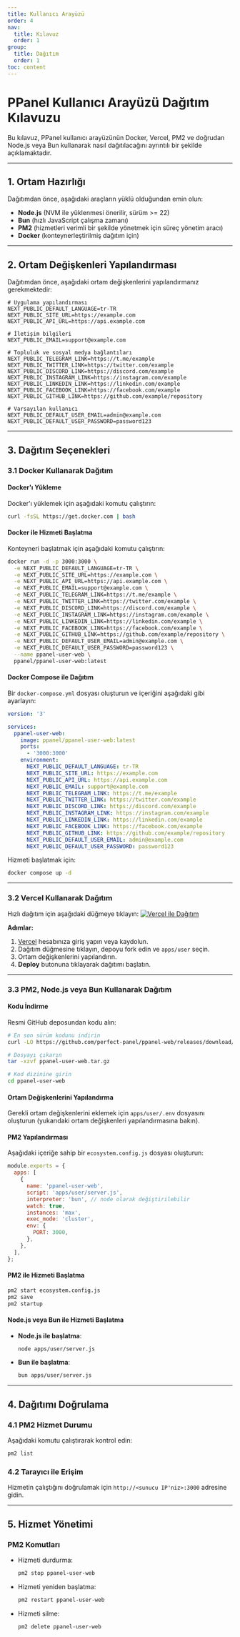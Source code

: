 ```yaml
---
title: Kullanıcı Arayüzü
order: 4
nav:
  title: Kılavuz
  order: 1
group:
  title: Dağıtım
  order: 1
toc: content
---
```


# **PPanel Kullanıcı Arayüzü Dağıtım Kılavuzu**

Bu kılavuz, PPanel kullanıcı arayüzünün Docker, Vercel, PM2 ve doğrudan Node.js veya Bun kullanarak nasıl dağıtılacağını ayrıntılı bir şekilde açıklamaktadır.

---

## **1. Ortam Hazırlığı**

Dağıtımdan önce, aşağıdaki araçların yüklü olduğundan emin olun:

- **Node.js** (NVM ile yüklenmesi önerilir, sürüm >= 22)
- **Bun** (hızlı JavaScript çalışma zamanı)
- **PM2** (hizmetleri verimli bir şekilde yönetmek için süreç yönetim aracı)
- **Docker** (konteynerleştirilmiş dağıtım için)

---

## **2. Ortam Değişkenleri Yapılandırması**

Dağıtımdan önce, aşağıdaki ortam değişkenlerini yapılandırmanız gerekmektedir:

```env
# Uygulama yapılandırması
NEXT_PUBLIC_DEFAULT_LANGUAGE=tr-TR
NEXT_PUBLIC_SITE_URL=https://example.com
NEXT_PUBLIC_API_URL=https://api.example.com

# İletişim bilgileri
NEXT_PUBLIC_EMAIL=support@example.com

# Topluluk ve sosyal medya bağlantıları
NEXT_PUBLIC_TELEGRAM_LINK=https://t.me/example
NEXT_PUBLIC_TWITTER_LINK=https://twitter.com/example
NEXT_PUBLIC_DISCORD_LINK=https://discord.com/example
NEXT_PUBLIC_INSTAGRAM_LINK=https://instagram.com/example
NEXT_PUBLIC_LINKEDIN_LINK=https://linkedin.com/example
NEXT_PUBLIC_FACEBOOK_LINK=https://facebook.com/example
NEXT_PUBLIC_GITHUB_LINK=https://github.com/example/repository

# Varsayılan kullanıcı
NEXT_PUBLIC_DEFAULT_USER_EMAIL=admin@example.com
NEXT_PUBLIC_DEFAULT_USER_PASSWORD=password123
```

---

## **3. Dağıtım Seçenekleri**

### **3.1 Docker Kullanarak Dağıtım**

#### Docker'ı Yükleme

Docker'ı yüklemek için aşağıdaki komutu çalıştırın:

```bash
curl -fsSL https://get.docker.com | bash
```

#### Docker ile Hizmeti Başlatma

Konteyneri başlatmak için aşağıdaki komutu çalıştırın:

```bash
docker run -d -p 3000:3000 \
  -e NEXT_PUBLIC_DEFAULT_LANGUAGE=tr-TR \
  -e NEXT_PUBLIC_SITE_URL=https://example.com \
  -e NEXT_PUBLIC_API_URL=https://api.example.com \
  -e NEXT_PUBLIC_EMAIL=support@example.com \
  -e NEXT_PUBLIC_TELEGRAM_LINK=https://t.me/example \
  -e NEXT_PUBLIC_TWITTER_LINK=https://twitter.com/example \
  -e NEXT_PUBLIC_DISCORD_LINK=https://discord.com/example \
  -e NEXT_PUBLIC_INSTAGRAM_LINK=https://instagram.com/example \
  -e NEXT_PUBLIC_LINKEDIN_LINK=https://linkedin.com/example \
  -e NEXT_PUBLIC_FACEBOOK_LINK=https://facebook.com/example \
  -e NEXT_PUBLIC_GITHUB_LINK=https://github.com/example/repository \
  -e NEXT_PUBLIC_DEFAULT_USER_EMAIL=admin@example.com \
  -e NEXT_PUBLIC_DEFAULT_USER_PASSWORD=password123 \
  --name ppanel-user-web \
  ppanel/ppanel-user-web:latest
```

#### Docker Compose ile Dağıtım

Bir `docker-compose.yml` dosyası oluşturun ve içeriğini aşağıdaki gibi ayarlayın:

```yaml
version: '3'

services:
  ppanel-user-web:
    image: ppanel/ppanel-user-web:latest
    ports:
      - '3000:3000'
    environment:
      NEXT_PUBLIC_DEFAULT_LANGUAGE: tr-TR
      NEXT_PUBLIC_SITE_URL: https://example.com
      NEXT_PUBLIC_API_URL: https://api.example.com
      NEXT_PUBLIC_EMAIL: support@example.com
      NEXT_PUBLIC_TELEGRAM_LINK: https://t.me/example
      NEXT_PUBLIC_TWITTER_LINK: https://twitter.com/example
      NEXT_PUBLIC_DISCORD_LINK: https://discord.com/example
      NEXT_PUBLIC_INSTAGRAM_LINK: https://instagram.com/example
      NEXT_PUBLIC_LINKEDIN_LINK: https://linkedin.com/example
      NEXT_PUBLIC_FACEBOOK_LINK: https://facebook.com/example
      NEXT_PUBLIC_GITHUB_LINK: https://github.com/example/repository
      NEXT_PUBLIC_DEFAULT_USER_EMAIL: admin@example.com
      NEXT_PUBLIC_DEFAULT_USER_PASSWORD: password123
```

Hizmeti başlatmak için:

```bash
docker compose up -d
```

---

### **3.2 Vercel Kullanarak Dağıtım**

Hızlı dağıtım için aşağıdaki düğmeye tıklayın:
[![Vercel ile Dağıtım](https://vercel.com/button)](https://vercel.com/new/clone?demo-description=PPanel%20saf%2C%20profesyonel%2C%20ve%20mükemmel%20açık%20kaynak%20proxy%20panel%20aracı%2C%20öğrenme%20ve%20pratik%20kullanım%20için%20ideal%20seçiminiz%20olarak%20tasarlanmıştır&demo-image=https%3A%2F%2Furlscan.io%2Fliveshot%2F%3Fwidth%3D1920%26height%3D1080%26url%3Dhttps%3A%2F%2Fuser.ppanel.dev&demo-title=PPanel%20Kullanıcı%20Web&demo-url=https%3A%2F%2Fuser.ppanel.dev%2F&from=.&project-name=ppanel-user-web&repository-name=ppanel-web&repository-url=https%3A%2F%2Fgithub.com%2Fperfect-panel%2Fppanel-web&root-directory=apps%2Fuser&skippable-integrations=1)

**Adımlar:**

1. [Vercel](https://vercel.com/) hesabınıza giriş yapın veya kaydolun.
2. Dağıtım düğmesine tıklayın, depoyu fork edin ve `apps/user` seçin.
3. Ortam değişkenlerini yapılandırın.
4. **Deploy** butonuna tıklayarak dağıtımı başlatın.

---

### **3.3 PM2, Node.js veya Bun Kullanarak Dağıtım**

#### Kodu İndirme

Resmi GitHub deposundan kodu alın:

```bash
# En son sürüm kodunu indirin
curl -LO https://github.com/perfect-panel/ppanel-web/releases/download/v1.0.0/ppanel-user-web.tar.gz

# Dosyayı çıkarın
tar -xzvf ppanel-user-web.tar.gz

# Kod dizinine girin
cd ppanel-user-web
```

#### Ortam Değişkenlerini Yapılandırma

Gerekli ortam değişkenlerini eklemek için `apps/user/.env` dosyasını oluşturun (yukarıdaki ortam değişkenleri yapılandırmasına bakın).

#### PM2 Yapılandırması

Aşağıdaki içeriğe sahip bir `ecosystem.config.js` dosyası oluşturun:

```javascript
module.exports = {
  apps: [
    {
      name: 'ppanel-user-web',
      script: 'apps/user/server.js',
      interpreter: 'bun', // node olarak değiştirilebilir
      watch: true,
      instances: 'max',
      exec_mode: 'cluster',
      env: {
        PORT: 3000,
      },
    },
  ],
};
```

#### PM2 ile Hizmeti Başlatma

```bash
pm2 start ecosystem.config.js
pm2 save
pm2 startup
```

#### Node.js veya Bun ile Hizmeti Başlatma

- **Node.js ile başlatma**:
  ```bash
  node apps/user/server.js
  ```
- **Bun ile başlatma**:
  ```bash
  bun apps/user/server.js
  ```

---

## **4. Dağıtımı Doğrulama**

### **4.1 PM2 Hizmet Durumu**

Aşağıdaki komutu çalıştırarak kontrol edin:

```bash
pm2 list
```

### **4.2 Tarayıcı ile Erişim**

Hizmetin çalıştığını doğrulamak için `http://<sunucu IP'niz>:3000` adresine gidin.

---

## **5. Hizmet Yönetimi**

### **PM2 Komutları**

- Hizmeti durdurma:
  ```bash
  pm2 stop ppanel-user-web
  ```
- Hizmeti yeniden başlatma:
  ```bash
  pm2 restart ppanel-user-web
  ```
- Hizmeti silme:
  ```bash
  pm2 delete ppanel-user-web
  ```
